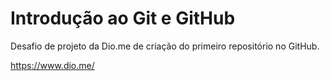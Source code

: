 # Introdução ao Git e GitHub
Desafio de projeto da Dio.me de criação do primeiro repositório no GitHub.

https://www.dio.me/
